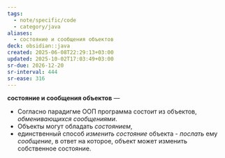 ```yaml
---
tags:
  - note/specific/code
  - category/java
aliases:
  - состояние и сообщения объектов
deck: obsidian::java
created: 2025-06-08T22:29:13+03:00
updated: 2025-10-02T17:03:49+03:00
sr-due: 2026-12-20
sr-interval: 444
sr-ease: 316
---
```


**состояние и сообщения объектов**
—
- Согласно парадигме ООП программа состоит из объектов, *обменивающихся сообщениями*.
- Объекты могут обладать *состоянием*,
- единственный способ *изменить состояние* объекта - *послать* ему *сообщение*, в ответ на которое, объект может изменить собственное состояние.
